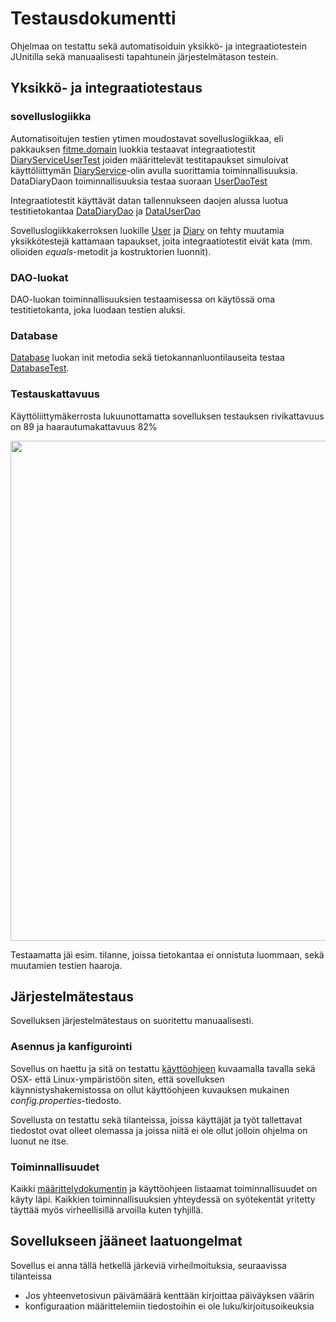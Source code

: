# Testausdokumentti

Ohjelmaa on testattu sekä automatisoiduin yksikkö- ja integraatiotestein JUnitilla sekä manuaalisesti tapahtunein järjestelmätason testein.

## Yksikkö- ja integraatiotestaus

### sovelluslogiikka

Automatisoitujen testien ytimen moudostavat sovelluslogiikkaa, eli pakkauksen [fitme.domain](https://github.com/vsvala/otm-harjoitustyo/tree/master/FitMe/src/main/java/fitme/domain) luokkia testaavat integraatiotestit [DiaryServiceUserTest](https://github.com/vsvala/otm-harjoitustyo/blob/master/FitMe/src/test/java/DiaryServiceTest.java) joiden määrittelevät testitapaukset simuloivat käyttöliittymän [DiaryService](https://github.com/vsvala/otm-harjoitustyo/blob/master/FitMe/src/main/java/fitme/domain/DiaryService.java)-olin avulla suorittamia toiminnallisuuksia.
DataDiaryDaon toiminnallisuuksia testaa suoraan [UserDaoTest](https://github.com/vsvala/otm-harjoitustyo/blob/master/FitMe/src/test/java/UserDaoTest.java)

Integraatiotestit käyttävät datan tallennukseen daojen alussa luotua testitietokantaa [DataDiaryDao](https://github.com/vsvala/otm-harjoitustyo/blob/master/FitMe/src/main/java/fitme/domain/DiaryService.java) ja [DataUserDao](https://github.com/vsvala/otm-harjoitustyo/blob/master/FitMe/src/main/java/fitme/dao/DataUserDao.java)

Sovelluslogiikkakerroksen luokille [User](https://github.com/vsvala/otm-harjoitustyo/blob/master/FitMe/src/main/java/fitme/domain/User.java) ja [Diary](https://github.com/vsvala/otm-harjoitustyo/blob/master/FitMe/src/main/java/fitme/domain/Diary.java) on tehty muutamia yksikkötestejä kattamaan tapaukset, joita integraatiotestit eivät kata (mm. olioiden _equals_-metodit ja kostruktorien luonnit).

### DAO-luokat

DAO-luokan toiminnallisuuksien testaamisessa on käytössä oma testitietokanta, joka luodaan testien aluksi.

### Database

[Database](https://github.com/vsvala/otm-harjoitustyo/blob/master/FitMe/src/main/java/fitme/dao/Database.java) luokan init metodia sekä tietokannanluontilauseita testaa [DatabaseTest](https://github.com/vsvala/otm-harjoitustyo/blob/master/FitMe/src/test/java/DatabaseTest.java).


### Testauskattavuus

Käyttöliittymäkerrosta lukuunottamatta sovelluksen testauksen rivikattavuus on 89 ja haarautumakattavuus 82%

<img src="https://github.com/vsvala/otm-harjoitustyo/blob/master/dokumentaatio/kuvat/test.png" width="800">

Testaamatta jäi esim. tilanne, joissa tietokantaa ei onnistuta luommaan, sekä muutamien testien haaroja.

## Järjestelmätestaus

Sovelluksen järjestelmätestaus on suoritettu manuaalisesti.

### Asennus ja kanfigurointi

Sovellus on haettu ja sitä on testattu [käyttöohjeen](https://github.com/vsvala/otm-harjoitustyo/blob/master/dokumentaatio/kayttoohje.md) kuvaamalla tavalla sekä OSX- että Linux-ympäristöön siten, että sovelluksen käynnistyshakemistossa on ollut käyttöohjeen kuvauksen mukainen _config.properties_-tiedosto.

Sovellusta on testattu sekä tilanteissa, joissa käyttäjät ja työt tallettavat tiedostot ovat olleet olemassa ja joissa niitä ei ole ollut jolloin ohjelma on luonut ne itse.

### Toiminnallisuudet

Kaikki [määrittelydokumentin](https://github.com/vsvala/otm-harjoitustyo/blob/master/dokumentaatio/vaatimusm%C3%A4%C3%A4rittely.md) ja käyttöohjeen listaamat toiminnallisuudet on käyty läpi. Kaikkien toiminnallisuuksien yhteydessä on syötekentät yritetty täyttää myös virheellisillä arvoilla kuten tyhjillä.

## Sovellukseen jääneet laatuongelmat

Sovellus ei anna tällä hetkellä järkeviä virheilmoituksia, seuraavissa tilanteissa
- Jos yhteenvetosivun päivämäärä kenttään kirjoittaa päiväyksen väärin
- konfiguraation määrittelemiin tiedostoihin ei ole luku/kirjoitusoikeuksia
